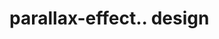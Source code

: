 # parallax-effect.. design                                                                                                                                                                                                                                      
                                     


